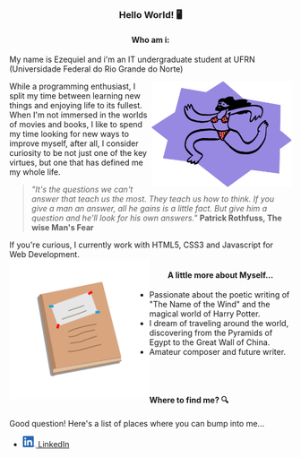   <h3 align="center">Hello World! 🖥</h3> 

  <h4 align="center"> Who am i: </h4>

  My name is Ezequiel and i'm an IT undergraduate student at UFRN (Universidade Federal do Rio Grande do Norte)

  <img align="right" alt="Ilustração de um doodle usando biquíni" src="./images/doodle.png" width="250">

  While a programming enthusiast, I split my time between learning new things and enjoying life to its fullest. When I'm not immersed in the worlds of movies and books, I like to spend my time looking for new ways to improve myself, after all, I consider curiosity to be not just one of the key virtues, but one that has defined me my whole life.
  
  >*"It's the questions we can't answer that teach us the most. They teach us how to think. If you give a man an answer, all he gains is a little fact. But give him a question and he'll look for his own answers."* **Patrick Rothfuss, The wise Man's Fear**
  
  If you're curious, I currently work with HTML5, CSS3 and Javascript for Web Development.
  <br/>
  <img align="left" alt="Ilustração de um diário" src="./images/Diary.png" width="250">
  <h4 align="center">A little more about Myself... </h4>
  
  <ul>
    <li>
      Passionate about the poetic writing of "The Name of the Wind" and the magical world of Harry Potter.
    </li>
    <li>
      I dream of traveling around the world, discovering from the Pyramids of Egypt to the Great Wall of China. 
    </li>
    <li>
         Amateur composer and future writer.
    </li>
  </ul>
  <br/><br/>
  <h4>Where to find me? 🔍</h4>

Good question! Here's a list of places where you can bump into me...
<br/>
  - <a href="https://www.linkedin.com/in/ezequielmorais/" title="My Linkedin profile"><img alt="Linkedin Logo" height="20" src="./images/linkedin-logo.png"> LinkedIn</a>

